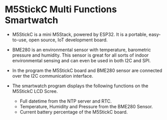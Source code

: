 # M5StickC Multi Functions Smartwatch
 - M5StickC is a mini M5Stack, powered by ESP32. It is a portable, easy-to-use, open source, IoT development board.
 
 - BME280 is an environmental sensor with temperature, barometric pressure and humidity. This sensor is great for all sorts of indoor environmental sensing and can even be used in both I2C and SPI.
 
 - In the program the M5StickC board and BME280 sensor are connected over the I2C communication interface.
 
 - The smartwatch program displays the following functions on the M5StickC LCD Scree.
    - Full datetime from the NTP server and RTC.
    - Temperature, Humidity and Pressure from the BME280 Sensor.
    - Current battery percentage of the M5StickC board.
    
   
